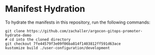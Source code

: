 # Manifest Hydration

To hydrate the manifests in this repository, run the following commands:

```shell
git clone https://github.com/zachaller/argocon-gitops-promoter-hydrate-demo
# cd into the cloned directory
git checkout 7fe44579f3e09f06ba814f1403812ff591d63ace
kustomize build ./user-configuration/development
```
